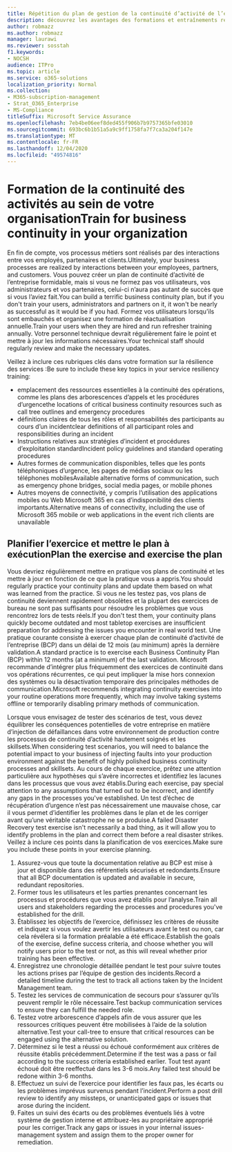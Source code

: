 ```yaml
---
title: Répétition du plan de gestion de la continuité d’activité de l’entreprise et formation des utilisateurs
description: découvrez les avantages des formations et entraînements réguliers de votre plan de continuité d’activité de l’entreprise.
author: robmazz
ms.author: robmazz
manager: laurawi
ms.reviewer: sosstah
f1.keywords:
- NOCSH
audience: ITPro
ms.topic: article
ms.service: o365-solutions
localization_priority: Normal
ms.collection:
- M365-subscription-management
- Strat_O365_Enterprise
- MS-Compliance
titleSuffix: Microsoft Service Assurance
ms.openlocfilehash: 7eb4be06eef8ded455f906b7b9757365bfe03010
ms.sourcegitcommit: 693bc6b1b51a5a9c9ff1758fa7f7ca3a204f147e
ms.translationtype: MT
ms.contentlocale: fr-FR
ms.lasthandoff: 12/04/2020
ms.locfileid: "49574816"
---
```

# <a name="train-for-business-continuity-in-your-organization"></a><span data-ttu-id="9b5c5-103">Formation de la continuité des activités au sein de votre organisation</span><span class="sxs-lookup"><span data-stu-id="9b5c5-103">Train for business continuity in your organization</span></span>

<span data-ttu-id="9b5c5-104">En fin de compte, vos processus métiers sont réalisés par des interactions entre vos employés, partenaires et clients.</span><span class="sxs-lookup"><span data-stu-id="9b5c5-104">Ultimately, your business processes are realized by interactions between your employees, partners, and customers.</span></span> <span data-ttu-id="9b5c5-105">Vous pouvez créer un plan de continuité d’activité de l’entreprise formidable, mais si vous ne formez pas vos utilisateurs, vos administrateurs et vos partenaires, celui-ci n’aura pas autant de succès que si vous l’aviez fait.</span><span class="sxs-lookup"><span data-stu-id="9b5c5-105">You can build a terrific business continuity plan, but if you don't train your users, administrators and partners on it, it won't be nearly as successful as it would be if you had.</span></span> <span data-ttu-id="9b5c5-106">Formez vos utilisateurs lorsqu’ils sont embauchés et organisez une formation de réactualisation annuelle.</span><span class="sxs-lookup"><span data-stu-id="9b5c5-106">Train your users when they are hired and run refresher training annually.</span></span> <span data-ttu-id="9b5c5-107">Votre personnel technique devrait régulièrement faire le point et mettre à jour les informations nécessaires.</span><span class="sxs-lookup"><span data-stu-id="9b5c5-107">Your technical staff should regularly review and make the necessary updates.</span></span>

<span data-ttu-id="9b5c5-108">Veillez à inclure ces rubriques clés dans votre formation sur la résilience des services :</span><span class="sxs-lookup"><span data-stu-id="9b5c5-108">Be sure to include these key topics in your service resiliency training:</span></span>

- <span data-ttu-id="9b5c5-109">emplacement des ressources essentielles à la continuité des opérations, comme les plans des arborescences d’appels et les procédures d’urgence</span><span class="sxs-lookup"><span data-stu-id="9b5c5-109">the locations of critical business continuity resources such as call tree outlines and emergency procedures</span></span>
- <span data-ttu-id="9b5c5-110">définitions claires de tous les rôles et responsabilités des participants au cours d’un incident</span><span class="sxs-lookup"><span data-stu-id="9b5c5-110">clear definitions of all participant roles and responsibilities during an incident</span></span>
- <span data-ttu-id="9b5c5-111">Instructions relatives aux stratégies d’incident et procédures d’exploitation standard</span><span class="sxs-lookup"><span data-stu-id="9b5c5-111">Incident policy guidelines and standard operating procedures</span></span>
- <span data-ttu-id="9b5c5-112">Autres formes de communication disponibles, telles que les ponts téléphoniques d’urgence, les pages de médias sociaux ou les téléphones mobiles</span><span class="sxs-lookup"><span data-stu-id="9b5c5-112">Available alternative forms of communication, such as emergency phone bridges, social media pages, or mobile phones</span></span>
- <span data-ttu-id="9b5c5-113">Autres moyens de connectivité, y compris l’utilisation des applications mobiles ou Web Microsoft 365 en cas d’indisponibilité des clients importants.</span><span class="sxs-lookup"><span data-stu-id="9b5c5-113">Alternative means of connectivity, including the use of Microsoft 365 mobile or web applications in the event rich clients are unavailable</span></span>

## <a name="plan-the-exercise-and-exercise-the-plan"></a><span data-ttu-id="9b5c5-114">Planifier l’exercice et mettre le plan à exécution</span><span class="sxs-lookup"><span data-stu-id="9b5c5-114">Plan the exercise and exercise the plan</span></span>

<span data-ttu-id="9b5c5-115">Vous devriez régulièrement mettre en pratique vos plans de continuité et les mettre à jour en fonction de ce que la pratique vous a appris.</span><span class="sxs-lookup"><span data-stu-id="9b5c5-115">You should regularly practice your continuity plans and update them based on what was learned from the practice.</span></span> <span data-ttu-id="9b5c5-116">Si vous ne les testez pas, vos plans de continuité deviennent rapidement obsolètes et la plupart des exercices de bureau ne sont pas suffisants pour résoudre les problèmes que vous rencontrez lors de tests réels.</span><span class="sxs-lookup"><span data-stu-id="9b5c5-116">If you don't test them, your continuity plans quickly become outdated and most tabletop exercises are insufficient preparation for addressing the issues you encounter in real world test.</span></span> <span data-ttu-id="9b5c5-117">Une pratique courante consiste à exercer chaque plan de continuité d’activité de l’entreprise (BCP) dans un délai de 12 mois (au minimum) après la dernière validation.</span><span class="sxs-lookup"><span data-stu-id="9b5c5-117">A standard practice is to exercise each Business Continuity Plan (BCP) within 12 months (at a minimum) of the last validation.</span></span> <span data-ttu-id="9b5c5-118">Microsoft recommande d’intégrer plus fréquemment des exercices de continuité dans vos opérations récurrentes, ce qui peut impliquer la mise hors connexion des systèmes ou la désactivation temporaire des principales méthodes de communication.</span><span class="sxs-lookup"><span data-stu-id="9b5c5-118">Microsoft recommends integrating continuity exercises into your routine operations more frequently, which may involve taking systems offline or temporarily disabling primary methods of communication.</span></span>  

<span data-ttu-id="9b5c5-119">Lorsque vous envisagez de tester des scénarios de test, vous devez équilibrer les conséquences potentielles de votre entreprise en matière d’injection de défaillances dans votre environnement de production contre les processus de continuité d’activité hautement soignés et les skillsets.</span><span class="sxs-lookup"><span data-stu-id="9b5c5-119">When considering test scenarios, you will need to balance the potential impact to your business of injecting faults into your production environment against the benefit of highly polished business continuity processes and skillsets.</span></span>
<span data-ttu-id="9b5c5-120">Au cours de chaque exercice, prêtez une attention particulière aux hypothèses qui s’avère incorrectes et identifiez les lacunes dans les processus que vous avez établis.</span><span class="sxs-lookup"><span data-stu-id="9b5c5-120">During each exercise, pay special attention to any assumptions that turned out to be incorrect, and identify any gaps in the processes you've established.</span></span> <span data-ttu-id="9b5c5-121">Un test d’échec de récupération d’urgence n’est pas nécessairement une mauvaise chose, car il vous permet d’identifier les problèmes dans le plan et de les corriger avant qu’une véritable catastrophe ne se produise.</span><span class="sxs-lookup"><span data-stu-id="9b5c5-121">A failed Disaster Recovery test exercise isn't necessarily a bad thing, as it will allow you to identify problems in the plan and correct them before a real disaster strikes.</span></span> <span data-ttu-id="9b5c5-122">Veillez à inclure ces points dans la planification de vos exercices.</span><span class="sxs-lookup"><span data-stu-id="9b5c5-122">Make sure you include these points in your exercise planning.</span></span>

1. <span data-ttu-id="9b5c5-123">Assurez-vous que toute la documentation relative au BCP est mise à jour et disponible dans des référentiels sécurisés et redondants.</span><span class="sxs-lookup"><span data-stu-id="9b5c5-123">Ensure that all BCP documentation is updated and available in secure, redundant repositories.</span></span>
2. <span data-ttu-id="9b5c5-124">Former tous les utilisateurs et les parties prenantes concernant les processus et procédures que vous avez établis pour l’analyse.</span><span class="sxs-lookup"><span data-stu-id="9b5c5-124">Train all users and stakeholders regarding the processes and procedures you've established for the drill.</span></span>
3. <span data-ttu-id="9b5c5-125">Établissez les objectifs de l’exercice, définissez les critères de réussite et indiquez si vous voulez avertir les utilisateurs avant le test ou non, car cela révélera si la formation préalable a été efficace.</span><span class="sxs-lookup"><span data-stu-id="9b5c5-125">Establish the goals of the exercise, define success criteria, and choose whether you will notify users prior to the test or not, as this will reveal whether prior training has been effective.</span></span>
4. <span data-ttu-id="9b5c5-126">Enregistrez une chronologie détaillée pendant le test pour suivre toutes les actions prises par l’équipe de gestion des incidents.</span><span class="sxs-lookup"><span data-stu-id="9b5c5-126">Record a detailed timeline during the test to track all actions taken by the Incident Management team.</span></span>
5. <span data-ttu-id="9b5c5-127">Testez les services de communication de secours pour s’assurer qu’ils peuvent remplir le rôle nécessaire.</span><span class="sxs-lookup"><span data-stu-id="9b5c5-127">Test backup communication services to ensure they can fulfill the needed role.</span></span>
6. <span data-ttu-id="9b5c5-128">Testez votre arborescence d’appels afin de vous assurer que les ressources critiques peuvent être mobilisées à l’aide de la solution alternative.</span><span class="sxs-lookup"><span data-stu-id="9b5c5-128">Test your call-tree to ensure that critical resources can be engaged using the alternative solution.</span></span>
7. <span data-ttu-id="9b5c5-129">Déterminez si le test a réussi ou échoué conformément aux critères de réussite établis précédemment.</span><span class="sxs-lookup"><span data-stu-id="9b5c5-129">Determine if the test was a pass or fail according to the success criteria established earlier.</span></span> <span data-ttu-id="9b5c5-130">Tout test ayant échoué doit être reeffectué dans les 3-6 mois.</span><span class="sxs-lookup"><span data-stu-id="9b5c5-130">Any failed test should be redone within 3-6 months.</span></span>
8. <span data-ttu-id="9b5c5-131">Effectuez un suivi de l’exercice pour identifier les faux pas, les écarts ou les problèmes imprévus survenus pendant l’incident.</span><span class="sxs-lookup"><span data-stu-id="9b5c5-131">Perform a post drill review to identify any missteps, or unanticipated gaps or issues that arose during the incident.</span></span>
9. <span data-ttu-id="9b5c5-132">Faites un suivi des écarts ou des problèmes éventuels liés à votre système de gestion interne et attribuez-les au propriétaire approprié pour les corriger.</span><span class="sxs-lookup"><span data-stu-id="9b5c5-132">Track any gaps or issues in your internal issues-management system and assign them to the proper owner for remediation.</span></span>
